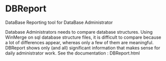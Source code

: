 # DBReport
DataBase Reporting tool for DataBase Administrator

Database Administrators needs to compare database structures. Using WinMerge on sql database structure files, it is difficult to compare because a lot of differences appear, whereas only a few of them are meaningful. DBReport shows only (and all) significant information that makes sense for daily administrator work.
See the documentation : DBReport.html
